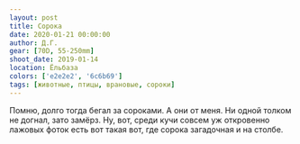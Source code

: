```yaml
---
layout: post
title: Сорока
date: 2020-01-21 00:00:00
author: Д.Г.
gear: [70D, 55-250mm]
shoot_date: 2019-01-14
location: Ёльбаза
colors: ['e2e2e2', '6c6b69']
tags: [животные, птицы, врановые, сороки]
---
```

Помню, долго тогда бегал за сороками. А они от меня. Ни одной толком не догнал, зато замёрз. Ну, вот, среди кучи совсем уж откровенно лажовых фоток есть вот такая вот, где сорока загадочная и на столбе.
